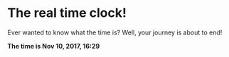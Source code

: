 # The real time clock!

Ever wanted to know what the time is? Well, your journey is about to end!

**The time is Nov 10, 2017, 16:29**